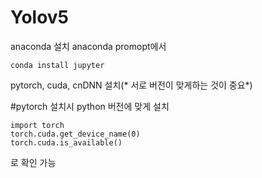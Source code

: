 # Yolov5

anaconda 설치
anaconda promopt에서

```
conda install jupyter
```
pytorch, cuda, cnDNN 설치(* 서로 버전이 맞게하는 것이 중요*)


#pytorch 설치시 python 버전에 맞게 설치 

```
import torch
torch.cuda.get_device_name(0)
torch.cuda.is_available()
```
로 확인 가능


